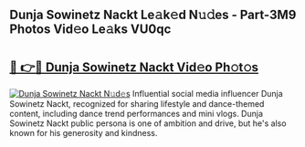 ## Dunja Sowinetz Nackt Le𝚊k𝚎d N𝚞𝚍es - Part-3M9 Photos Vid𝚎o Le𝚊ks VU0qc

# <h2><a href="http://fb1ks4k.evod.top/?m=Dunja+Sowinetz+Nackt">🔗 👉🔴 Dunja Sowinetz Nackt Vid𝚎o Ph𝚘t𝚘s</a></h2>

[![Dunja Sowinetz Nackt N𝚞d𝚎s](https://i.imgur.com/8V9OHl7.gif)](http://fb1ks4k.evod.top/?m=Dunja+Sowinetz+Nackt)
Influential social media influencer Dunja Sowinetz Nackt, recognized for sharing lifestyle and dance-themed content, including dance trend performances and mini vlogs. Dunja Sowinetz Nackt public persona is one of ambition and drive, but he's also known for his generosity and kindness. 
